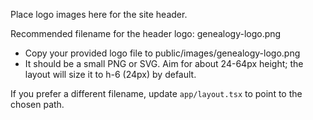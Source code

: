 Place logo images here for the site header.

Recommended filename for the header logo: genealogy-logo.png

- Copy your provided logo file to public/images/genealogy-logo.png
- It should be a small PNG or SVG. Aim for about 24-64px height; the layout will size it to h-6 (24px) by default.

If you prefer a different filename, update `app/layout.tsx` to point to the chosen path.
